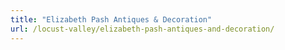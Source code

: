 ```yaml
---
title: "Elizabeth Pash Antiques & Decoration"
url: /locust-valley/elizabeth-pash-antiques-and-decoration/
---
```

